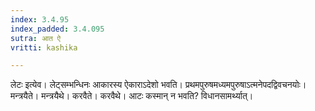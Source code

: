 ```yaml
---
index: 3.4.95
index_padded: 3.4.095
sutra: आत ऐ
vritti: kashika

---
```

लेटः इत्येव। लेट्सम्भन्धिनः आकारस्य ऐकाराऽदेशो भवति। प्रथमपुरुषमध्यमपुरुषाऽत्मनेपदद्विवचनयोः। मन्त्रयैते। मन्त्रयैथे। करवैते। करवैथे। आटः कस्मान् न भवति? विधानसामर्थ्यात्।